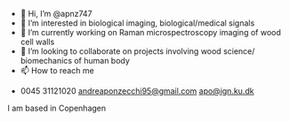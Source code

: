 - 👋 Hi, I’m @apnz747
- 👀 I’m interested in  biological imaging, biological/medical signals
- 🌱 I’m currently working on Raman microspectroscopy imaging of wood cell walls
- 💞️ I’m looking to collaborate on projects involving wood science/ biomechanics of human body
- 📫 How to reach me 
+ 0045 31121020
andreaponzecchi95@gmail.com
apo@ign.ku.dk

I am based in Copenhagen

<!---
apnz747/apnz747 is a ✨ special ✨ repository because its `README.md` (this file) appears on your GitHub profile.
You can click the Preview link to take a look at your changes.
--->
